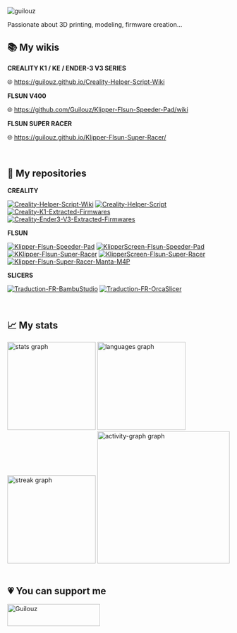 <p align="left"> <img src="https://komarev.com/ghpvc/?username=guilouz&label=Profile%20views&color=0e75b6&style=flat" alt="guilouz" /> </p>

Passionate about 3D printing, modeling, firmware creation...

## :books: My wikis

**CREALITY K1 / KE / ENDER-3 V3 SERIES**

:globe_with_meridians: https://guilouz.github.io/Creality-Helper-Script-Wiki

**FLSUN V400**

:globe_with_meridians: https://github.com/Guilouz/Klipper-Flsun-Speeder-Pad/wiki

**FLSUN SUPER RACER**

:globe_with_meridians: https://guilouz.github.io/Klipper-Flsun-Super-Racer/

<br />

## :bookmark_tabs: My repositories

**CREALITY**

[![Creality-Helper-Script-Wiki](https://github-readme-stats.vercel.app/api/pin/?username=Guilouz&repo=Creality-Helper-Script-Wiki)](https://github.com/Guilouz/Creality-Helper-Script-Wiki) 
[![Creality-Helper-Script](https://github-readme-stats.vercel.app/api/pin/?username=Guilouz&repo=Creality-Helper-Script)](https://github.com/Guilouz/Creality-Helper-Script)
[![Creality-K1-Extracted-Firmwares](https://github-readme-stats.vercel.app/api/pin/?username=Guilouz&repo=Creality-K1-Extracted-Firmwares)](https://github.com/Guilouz/Creality-K1-Extracted-Firmwares)
[![Creality-Ender3-V3-Extracted-Firmwares](https://github-readme-stats.vercel.app/api/pin/?username=Guilouz&repo=Creality-Ender3-V3-Extracted-Firmwares)](https://github.com/Guilouz/Creality-Ender3-V3-Extracted-Firmwares)

**FLSUN**

[![Klipper-Flsun-Speeder-Pad](https://github-readme-stats.vercel.app/api/pin/?username=Guilouz&repo=Klipper-Flsun-Speeder-Pad)](https://github.com/Guilouz/Klipper-Flsun-Speeder-Pad)
[![KlipperScreen-Flsun-Speeder-Pad](https://github-readme-stats.vercel.app/api/pin/?username=Guilouz&repo=KlipperScreen-Flsun-Speeder-Pad)](https://github.com/Guilouz/KlipperScreen-Flsun-Speeder-Pad)
[![KKlipper-Flsun-Super-Racer](https://github-readme-stats.vercel.app/api/pin/?username=Guilouz&repo=Klipper-Flsun-Super-Racer)](https://github.com/Guilouz/Klipper-Flsun-Super-Racer)
[![KlipperScreen-Flsun-Super-Racer](https://github-readme-stats.vercel.app/api/pin/?username=Guilouz&repo=KlipperScreen-Flsun-Super-Racer)](https://github.com/Guilouz/KlipperScreen-Flsun-Super-Racer)
[![Klipper-Flsun-Super-Racer-Manta-M4P](https://github-readme-stats.vercel.app/api/pin/?username=Guilouz&repo=Klipper-Flsun-Super-Racer-Manta-M4P)](https://github.com/Guilouz/Klipper-Flsun-Super-Racer-Manta-M4P)

**SLICERS**

[![Traduction-FR-BambuStudio](https://github-readme-stats.vercel.app/api/pin/?username=Guilouz&repo=Traduction-FR-BambuStudio)](https://github.com/Guilouz/Traduction-FR-BambuStudio)
[![Traduction-FR-OrcaSlicer](https://github-readme-stats.vercel.app/api/pin/?username=Guilouz&repo=Traduction-FR-OrcaSlicer)](https://github.com/Guilouz/Traduction-FR-OrcaSlicer)

<br />

## :chart_with_upwards_trend: My stats

<div align="left">
  <img src="https://github-readme-stats.vercel.app/api?username=Guilouz&hide_title=false&hide_rank=true&show_icons=true&include_all_commits=true&count_private=true&disable_animations=false&theme=default&locale=en&hide_border=true&order=1&custom_title=GitHub%20Stats" height="200" alt="stats graph"  />
  <img src="https://github-readme-stats.vercel.app/api/top-langs?username=Guilouz&locale=en&hide_title=false&layout=compact&card_width=320&langs_count=5&theme=default&hide_border=true&order=2" height="200" alt="languages graph"  />
  <img src="https://streak-stats.demolab.com?user=Guilouz&locale=en&mode=weekly&theme=default&hide_border=true&border_radius=5&order=3" height="200" alt="streak graph"  />
  <img src="https://github-readme-activity-graph.vercel.app/graph?username=Guilouz&radius=16&theme=github-light&area=true&order=5&custom_title=Contribution%20Graph&hide_border=true" height="300" alt="activity-graph graph"  />
</div>

<br />

## :heartpulse: You can support me
<p><a href="https://ko-fi.com/Guilouz"> <img align="left" src="https://cdn.ko-fi.com/cdn/kofi3.png?v=3" height="50" width="210" alt="Guilouz" /></a></p>
